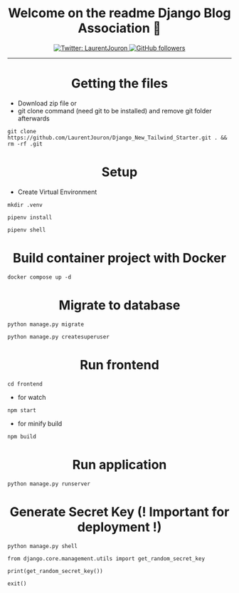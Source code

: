 <h1 align="center">Welcome on the readme Django Blog Association 👋</h1>
<p align="center">
  <a href="https://twitter.com/LaurentJouron">
    <img alt="Twitter: LaurentJouron" 
      src="https://img.shields.io/twitter/follow/LaurentJouron.svg?style=social" target="_blank" />
  </a>
  <a href="https://github.com/LaurentJouron">
    <img alt="GitHub followers" 
      src="https://img.shields.io/github/followers/LaurentJouron?style=social" />
  </a>
</p>

___________

<h1 align="center">Getting the files</h1>

* Download zip file 
or
* git clone command (need git to be installed) and remove git folder afterwards
```
git clone https://github.com/LaurentJouron/Django_New_Tailwind_Starter.git . && rm -rf .git
```

<h1 align="center">Setup</h1>

* Create Virtual Environment

```
mkdir .venv
```
```
pipenv install
```
```
pipenv shell
```

<h1 align="center">Build container project with Docker</h1>

```
docker compose up -d
```

<h1 align="center">Migrate to database</h1>

```
python manage.py migrate
```
```
python manage.py createsuperuser
```

<h1 align="center">Run frontend</h1>

```
cd frontend
```
* for watch
```
npm start
```
* for minify build
```
npm build
```

<h1 align="center">Run application</h1>

```
python manage.py runserver
```

<h1 align="center">Generate Secret Key (! Important for deployment !)</h1>

```
python manage.py shell
```
```
from django.core.management.utils import get_random_secret_key
```
```
print(get_random_secret_key())
```
```
exit()
```
